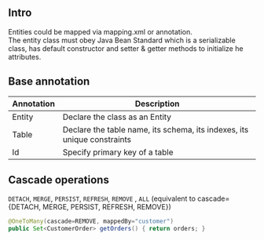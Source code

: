 ## Intro
Entities could be mapped via mapping.xml or annotation.   
The entity class must obey Java Bean Standard which is a serializable class, has default constructor and setter & getter methods to initialize he attributes.

## Base annotation
| Annotation | Description |
| --- | --- |
| Entity | Declare the class as an Entity |
| Table | Declare the table name, its schema, its indexes, its unique constraints  |
| Id | Specify primary key of a table |

## Cascade operations
`DETACH`, `MERGE`, `PERSIST`, `REFRESH`, `REMOVE` , `ALL` (equivalent to cascade={DETACH, MERGE, PERSIST, REFRESH, REMOVE})

```java
@OneToMany(cascade=REMOVE, mappedBy="customer")
public Set<CustomerOrder> getOrders() { return orders; }